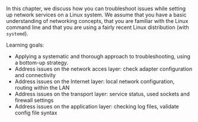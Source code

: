 In this chapter, we discuss how you can troubleshoot issues while setting up network services on a Linux system. We assume that you have a basic understanding of networking concepts, that you are familiar with the Linux command line and that you are using a fairly recent Linux distribution (with `systemd`).

Learning goals:

- Applying a systematic and thorough approach to troubleshooting, using a bottom-up strategy.
- Address issues on the network acces layer: check adapter configuration and connectivity
- Address issues on the Internet layer: local network configuration, routing within the LAN
- Address issues on the transport layer: service status, used sockets and firewall settings
- Address issues on the application layer: checking log files, validate config file syntax

